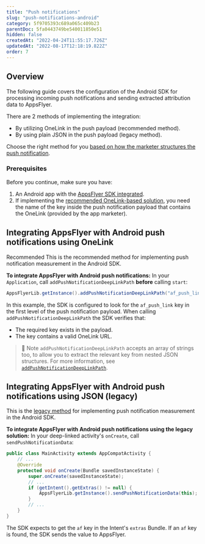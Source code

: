 ```yaml
---
title: "Push notifications"
slug: "push-notifications-android"
category: 5f9705393c689a065c409b23
parentDoc: 5fa0443749be540011850e51
hidden: false
createdAt: "2022-04-24T11:55:17.726Z"
updatedAt: "2022-08-17T12:18:19.822Z"
order: 7
---
```

## Overview
The following guide covers the configuration of the Android SDK for processing incoming push notifications and sending extracted attribution data to AppsFlyer.

There are 2 methods of implementing the integration:
* By utilizing OneLink in the push payload (recommended method).
* By using plain JSON in the push payload (legacy method).

Choose the right method for you [based on how the marketer structures the push notification](https://support.appsflyer.com/hc/en-us/articles/207364076#1-creating-the-push-notification).

### Prerequisites
Before you continue, make sure you have:
1. An Android app with the [AppsFlyer SDK integrated](doc:integrate-android-sdk#initializing-the-android-sdk).
2. If implementing the [recommended OneLink-based solution](https://support.appsflyer.com/hc/en-us/articles/207364076#using-onelink-recommended), you need the name of the key inside the push notification payload that contains the OneLink (provided by the app marketer).

## Integrating AppsFlyer with Android push notifications using OneLink
<span class="annotation-recommended">Recommended</span>
This is the recommended method for implementing push notification measurement in the Android SDK.

**To integrate AppsFlyer with Android push notifications:**
In your `Application`, call `addPushNotificationDeepLinkPath` **before** calling `start`:
```java
AppsFlyerLib.getInstance().addPushNotificationDeepLinkPath("af_push_link");
```
In this example, the SDK is configured to look for the `af_push_link` key in the first level of the push notification payload.
When calling `addPushNotificationDeepLinkPath` the SDK verifies that:
- The required key exists in the payload.
- The key contains a valid OneLink URL.

> 📘 Note
> `addPushNotificationDeepLinkPath` accepts an array of strings too, to allow you to extract the relevant key from nested JSON structures. For more information, see [`addPushNotificationDeepLinkPath`](doc:android-sdk-reference-appsflyerlib#addpushnotificationdeeplinkpath).

## Integrating AppsFlyer with Android push notifications using JSON (legacy)
This is the [legacy method](https://support.appsflyer.com/hc/en-us/articles/207364076#using-json-legacy) for implementing push notification measurement in the Android SDK.

**To integrate AppsFlyer with Android push notifications using the legacy solution:**
In your deep-linked activity's `onCreate`, call `sendPushNotificationData`:
```java
public class MainActivity extends AppCompatActivity {
    // ...
    @Override
    protected void onCreate(Bundle savedInstanceState) {
        super.onCreate(savedInstanceState);
        // ...
        if (getIntent().getExtras() != null) {            
            AppsFlyerLib.getInstance().sendPushNotificationData(this);
        }
        // ...
    }
}
```
The SDK expects to get the `af` key in the Intent's `extras` Bundle. If an `af` key is found, the SDK sends the value to AppsFlyer.